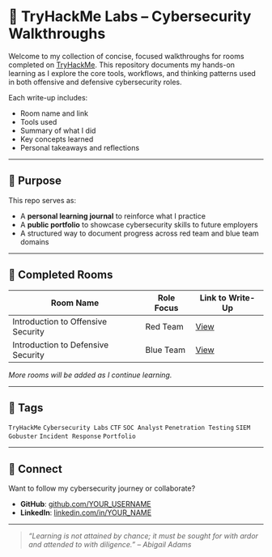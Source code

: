 # 🔐 TryHackMe Labs – Cybersecurity Walkthroughs

Welcome to my collection of concise, focused walkthroughs for rooms completed on [TryHackMe](https://tryhackme.com/). This repository documents my hands-on learning as I explore the core tools, workflows, and thinking patterns used in both offensive and defensive cybersecurity roles.

Each write-up includes:
- Room name and link
- Tools used
- Summary of what I did
- Key concepts learned
- Personal takeaways and reflections

---

## 🧠 Purpose

This repo serves as:
- A **personal learning journal** to reinforce what I practice
- A **public portfolio** to showcase cybersecurity skills to future employers
- A structured way to document progress across red team and blue team domains

---

## 📁 Completed Rooms

| Room Name                            | Role Focus     | Link to Write-Up                            |
|-------------------------------------|----------------|---------------------------------------------|
| Introduction to Offensive Security  | Red Team       | [View](./tryhackme-offensive-security-intro.md) |
| Introduction to Defensive Security  | Blue Team      | [View](./tryhackme-defensive-security-intro.md)  |

*More rooms will be added as I continue learning.*

---

## 📌 Tags

`TryHackMe` `Cybersecurity Labs` `CTF` `SOC Analyst` `Penetration Testing` `SIEM` `Gobuster` `Incident Response` `Portfolio`

---

## 👋 Connect

Want to follow my cybersecurity journey or collaborate?  
- **GitHub**: [github.com/YOUR_USERNAME](https://github.com/YOUR_USERNAME)
- **LinkedIn**: [linkedin.com/in/YOUR_NAME](https://linkedin.com/in/YOUR_NAME)

---

> *“Learning is not attained by chance; it must be sought for with ardor and attended to with diligence.” – Abigail Adams*


